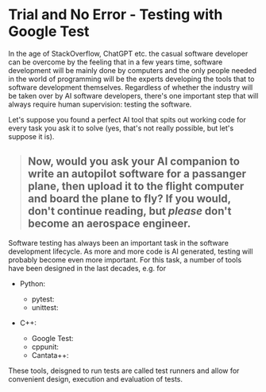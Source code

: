 # Trial and No Error - Testing with Google Test

In the age of StackOverflow, ChatGPT etc. the casual software developer can be overcome by the feeling that in a few years time, software development will be mainly done by computers and the only people needed in the world of programming will be the experts developing the tools that to software development themselves. Regardless of whether the industry will be taken over by AI software developers, there's one important step that will always require human supervision: testing the software.

Let's suppose you found a perfect AI tool that spits out working code for every task you ask it to solve (yes, that's not really possible, but let's suppose it is).

> ## Now, would you ask your AI companion to write an autopilot software for a passanger plane, then upload it to the flight computer and board the plane to fly? If you would, don't continue reading, but *please* don't become an aerospace engineer.

Software testing has always been an important task in the software development lifecycle. As more and more code is AI generated, testing will probably become even more important. For this task, a number of tools have been designed in the last decades, e.g. for

* Python:
  - pytest:
  - unittest:
    
* C++:
  - Google Test:
  - cppunit:
  - Cantata++:
 
These tools, deisgned to run tests are called test runners and allow for convenient design, execution and evaluation of tests.
